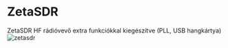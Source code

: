 # ZetaSDR
ZetaSDR HF rádióvevő extra funkciókkal kiegészítve (PLL, USB hangkártya)
![zetasdr](https://github.com/simonyiszk/ZetaSDR/assets/53020999/9dd951d6-50a8-489d-9be9-98d4ba59aee3)
